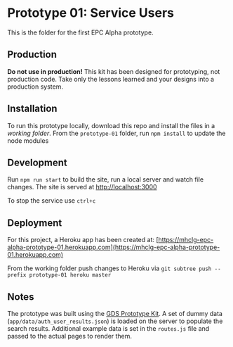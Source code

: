 # Prototype 01: Service Users

This is the folder for the first EPC Alpha prototype.

## Production
**Do not use in production!**
This kit has been designed for prototyping, not production code. Take only the lessons learned and your designs into a production system.

## Installation
To run this prototype locally, download this repo and install the files in a _working folder_.
From the `prototype-01` folder, run `npm install` to update the node modules

## Development
Run `npm run start` to build the site, run a local server and watch file changes.
The site is served at [http://localhost:3000](http://localhost:3000)

To stop the service use `ctrl+c`


## Deployment
For this project, a Heroku app has been created at:
[https://mhclg-epc-alpha-prototype-01.herokuapp.com](https://mhclg-epc-alpha-prototype-01.herokuapp.com)

From the working folder push changes to Heroku via 
`git subtree push --prefix prototype-01 heroku master`

## Notes

The prototype was built using the [GDS Prototype Kit](https://govuk-prototype-kit.herokuapp.com/docs/tutorials-and-examples).  A set of dummy data (`app/data/auth_user_results.json`) is loaded on the server to populate the search results. Additional example data is set in the `routes.js` file and passed to the actual pages to render them. 
